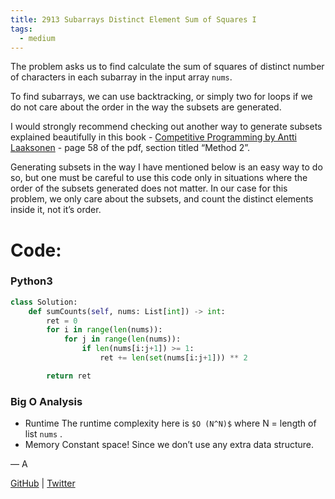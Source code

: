 ```yaml
---
title: 2913 Subarrays Distinct Element Sum of Squares I
tags:
  - medium
---
```


The problem asks us to find calculate the sum of squares of distinct number of characters in each subarray in the input array `nums`.

To find subarrays, we can use backtracking, or simply two for loops if we do not care about the order in the way the subsets are generated.

I would strongly recommend checking out another way to generate subsets explained beautifully in this book - [Competitive Programming by Antti Laaksonen](https://cses.fi/book/book.pdf) - page 58 of the pdf, section titled “Method 2”.

Generating subsets in the way I have mentioned below is an easy way to do so, but one must be careful to use this code only in situations where the order of the subsets generated does not matter. In our case for this problem, we only care about the subsets, and count the distinct elements inside it, not it’s order.

# Code:

### Python3

```python
class Solution:
    def sumCounts(self, nums: List[int]) -> int:
        ret = 0
        for i in range(len(nums)):
            for j in range(len(nums)):
                if len(nums[i:j+1]) >= 1:
                    ret += len(set(nums[i:j+1])) ** 2

        return ret
```

### Big O Analysis

- Runtime
  The runtime complexity here is `$O (N^N)$` where N = length of list `nums` .
- Memory
  Constant space! Since we don’t use any extra data structure.

— A

[GitHub](https://github.com/athkdev) | [Twitter](https://twitter.com/athkdev)
